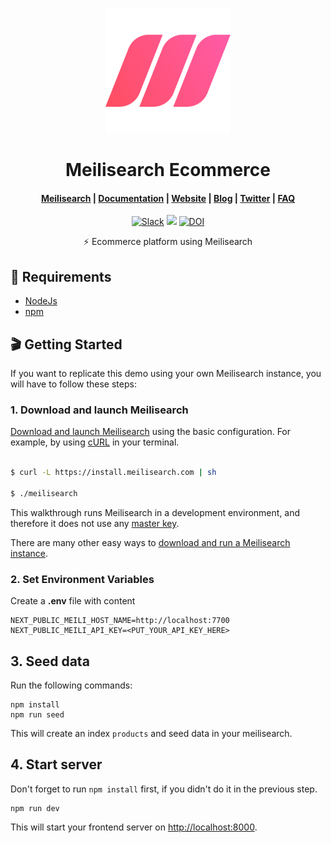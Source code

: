   <p align="center">
  <img src="https://raw.githubusercontent.com/meilisearch/integration-guides/master/assets/logos/logo.svg" alt="Meilisearch" width="200" height="200" />
</p>
<h1 align="center">Meilisearch Ecommerce</h1>

<h4 align="center">
  <a href="https://github.com/meilisearch/MeiliSearch">Meilisearch</a> |
  <a href="https://docs.meilisearch.com">Documentation</a> |
  <a href="https://www.meilisearch.com">Website</a> |
  <a href="https://blog.meilisearch.com">Blog</a> |
  <a href="https://twitter.com/meilisearch">Twitter</a> |
  <a href="https://docs.meilisearch.com/faq">FAQ</a>
</h4>

<p align="center">
  <a href="https://slack.meilisearch.com"><img src="https://img.shields.io/badge/slack-MeiliSearch-blue.svg?logo=slack" alt="Slack"></a>
  <a href="https://github.com/meilisearch/MeiliSearch/discussions" alt="Discussions"><img src="https://img.shields.io/badge/github-discussions-red" /></a>
  <a href="https://doi.org/10.5281/zenodo.4408594"><img src="https://zenodo.org/badge/DOI/10.5281/zenodo.4408594.svg" alt="DOI"></a>
</p>

<p align="center">⚡ Ecommerce platform using Meilisearch</p>

## 📝 Requirements

- [NodeJs](https://nodejs.org/en/download/)
- [npm](https://www.npmjs.com/get-npm)

## 🎬 Getting Started

If you want to replicate this demo using your own Meilisearch instance, you will have to follow these steps:

### 1. Download and launch Meilisearch

[Download and launch Meilisearch](https://docs.meilisearch.com/guides/advanced_guides/installation.html) using the basic configuration. For example, by using [cURL](https://curl.haxx.se/) in your terminal.

```bash

$ curl -L https://install.meilisearch.com | sh

$ ./meilisearch

```

This walkthrough runs Meilisearch in a development environment, and therefore it does not use any [master key](https://docs.meilisearch.com/guides/advanced_guides/configuration.html#master-key).

There are many other easy ways to [download and run a Meilisearch instance](https://docs.meilisearch.com/guides/advanced_guides/installation.html#download-and-launch).

### 2. Set Environment Variables

Create a **.env** file with content

```
NEXT_PUBLIC_MEILI_HOST_NAME=http://localhost:7700
NEXT_PUBLIC_MEILI_API_KEY=<PUT_YOUR_API_KEY_HERE>

```

## 3. Seed data

Run the following commands:

```
npm install
npm run seed
```

This will create an index `products` and seed data in your meilisearch.

## 4. Start server

Don't forget to run `npm install` first, if you didn't do it in the previous step.

```
npm run dev
```

This will start your frontend server on [http://localhost:8000](http://localhost:8000).
